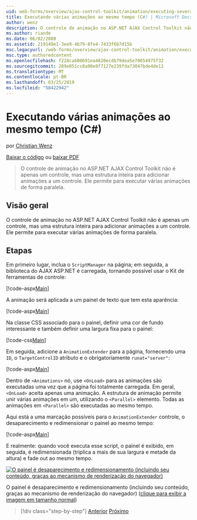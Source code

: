 ```yaml
---
uid: web-forms/overview/ajax-control-toolkit/animation/executing-several-animations-at-the-same-time-cs
title: Executando várias animações ao mesmo tempo (C#) | Microsoft Docs
author: wenz
description: O controle de animação no ASP.NET AJAX Control Toolkit não é apenas um controle, mas uma estrutura inteira para adicionar animações a um controle. Ele permite para executar severa...
ms.author: riande
ms.date: 06/02/2008
ms.assetid: 219149e1-3ee9-4b79-8fe4-7433f6b7d15b
msc.legacyurl: /web-forms/overview/ajax-control-toolkit/animation/executing-several-animations-at-the-same-time-cs
msc.type: authoredcontent
ms.openlocfilehash: f228ca600691ea4820ecdb79dea5e70054975f32
ms.sourcegitcommit: 289e051cc8a90e8f7127e239fda73047bde4de12
ms.translationtype: MT
ms.contentlocale: pt-BR
ms.lasthandoff: 03/25/2019
ms.locfileid: "58422942"
---
```

<a name="executing-several-animations-at-the-same-time-c"></a>Executando várias animações ao mesmo tempo (C#)
====================
por [Christian Wenz](https://github.com/wenz)

[Baixar o código](http://download.microsoft.com/download/f/9/a/f9a26acd-8df4-4484-8a18-199e4598f411/Animation2.cs.zip) ou [baixar PDF](http://download.microsoft.com/download/6/7/1/6718d452-ff89-4d3f-a90e-c74ec2d636a3/animation2CS.pdf)

> O controle de animação no ASP.NET AJAX Control Toolkit não é apenas um controle, mas uma estrutura inteira para adicionar animações a um controle. Ele permite para executar várias animações de forma paralela.


## <a name="overview"></a>Visão geral

O controle de animação no ASP.NET AJAX Control Toolkit não é apenas um controle, mas uma estrutura inteira para adicionar animações a um controle. Ele permite para executar várias animações de forma paralela.

## <a name="steps"></a>Etapas

Em primeiro lugar, inclua o `ScriptManager` na página; em seguida, a biblioteca do AJAX ASP.NET é carregada, tornando possível usar o Kit de ferramentas de controle:

[!code-aspx[Main](executing-several-animations-at-the-same-time-cs/samples/sample1.aspx)]

A animação será aplicada a um painel de texto que tem esta aparência:

[!code-aspx[Main](executing-several-animations-at-the-same-time-cs/samples/sample2.aspx)]

Na classe CSS associado para o painel, definir uma cor de fundo interessante e também definir uma largura fixa para o painel:

[!code-css[Main](executing-several-animations-at-the-same-time-cs/samples/sample3.css)]

Em seguida, adicione a `AnimationExtender` para a página, fornecendo uma `ID`, o `TargetControlID` atributo e o obrigatoriamente `runat="server"`:

[!code-aspx[Main](executing-several-animations-at-the-same-time-cs/samples/sample4.aspx)]

Dentro de `<Animations>` nó, use `<OnLoad>` para as animações são executadas uma vez que a página foi totalmente carregada. Em geral, `<OnLoad>` aceita apenas uma animação. A estrutura de animação permite unir várias animações em um, utilizando o `<Parallel>` elemento. Todas as animações em `<Parallel>` são executadas ao mesmo tempo.

Aqui está a uma marcação possíveis para o `AnimationExtender` controle, o desaparecimento e redimensionar o painel ao mesmo tempo:

[!code-aspx[Main](executing-several-animations-at-the-same-time-cs/samples/sample5.aspx)]

E realmente: quando você executa esse script, o painel é exibido, em seguida, é redimensionada (triplica a mais de sua largura e metade da altura) e fade out ao mesmo tempo.


[![O painel é desaparecimento e redimensionamento (incluindo seu conteúdo, graças ao mecanismo de renderização do navegador)](executing-several-animations-at-the-same-time-cs/_static/image2.png)](executing-several-animations-at-the-same-time-cs/_static/image1.png)

O painel é desaparecimento e redimensionamento (incluindo seu conteúdo, graças ao mecanismo de renderização do navegador) ([clique para exibir a imagem em tamanho normal](executing-several-animations-at-the-same-time-cs/_static/image3.png))

> [!div class="step-by-step"]
> [Anterior](adding-animation-to-a-control-cs.md)
> [Próximo](executing-several-animations-after-each-other-cs.md)
